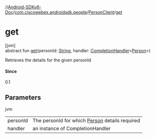 //[Android-SDKv6-Doc](../../../index.md)/[com.ciscowebex.androidsdk.people](../index.md)/[PersonClient](index.md)/[get](get.md)

# get

[jvm]\
abstract fun [get](get.md)(personId: [String](https://kotlinlang.org/api/latest/jvm/stdlib/kotlin/-string/index.html), handler: [CompletionHandler](../../com.ciscowebex.androidsdk/-completion-handler/index.md)&lt;[Person](../-person/index.md)&gt;)

Retrieves the details for the given personId

#### Since

0.1

## Parameters

jvm

| | |
|---|---|
| personId | The personId for which [Person](../-person/index.md) details required |
| handler | an instance of CompletionHandler |
